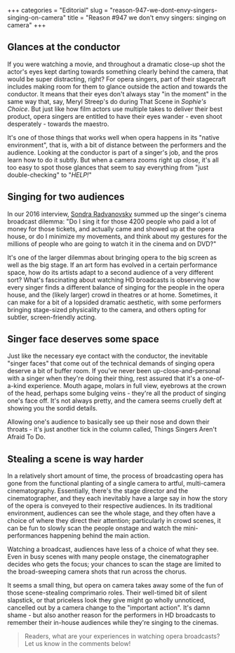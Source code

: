 +++
categories = "Editorial"
slug = "reason-947-we-dont-envy-singers-singing-on-camera"
title = "Reason #947 we don&#039;t envy singers: singing on camera"
+++

## Glances at the conductor

If you were watching a movie, and throughout a dramatic close-up shot the actor's eyes kept darting towards something clearly behind the camera, that would be super distracting, right? For opera singers, part of their stagecraft includes making room for them to glance outside the action and towards the conductor. It means that their eyes don't always stay "in the moment" in the same way that, say, Meryl Streep's do during That Scene in *Sophie's Choice*. But just like how film actors use multiple takes to deliver their best product, opera singers are entitled to have their eyes wander - even shoot desperately - towards the maestro.

It's one of those things that works well when opera happens in its "native environment", that is, with a bit of distance between the performers and the audience. Looking at the conductor is part of a singer's job, and the pros learn how to do it subtly. But when a camera zooms right up close, it's all too easy to spot those glances that seem to say everything from "just double-checking" to "*HELP!*"

## Singing for two audiences

In our 2016 interview, [Sondra Radvanovsky](/talking-with-singers-sondra-radvanovsky/) summed up the singer's cinema broadcast dilemma: "Do I sing it for those 4200 people who paid a lot of money for those tickets, and actually came and showed up at the opera house, or do I minimize my movements, and think about my gestures for the millions of people who are going to watch it in the cinema and on DVD?"

It's one of the larger dilemmas about bringing opera to the big screen as well as the big stage. If an art form has evolved in a certain performance space, how do its artists adapt to a second audience of a very different sort? What's fascinating about watching HD broadcasts is observing how every singer finds a different balance of singing for the people in the opera house, and the (likely larger) crowd in theatres or at home. Sometimes, it can make for a bit of a lopsided dramatic aesthetic, with some performers bringing stage-sized physicality to the camera, and others opting for subtler, screen-friendly acting.
 
## Singer face deserves some space

Just like the necessary eye contact with the conductor, the inevitable "singer faces" that come out of the technical demands of singing opera deserve a bit of buffer room. If you've never been up-close-and-personal with a singer when they're doing their thing, rest assured that it's a one-of-a-kind experience. Mouth agape, molars in full view, eyebrows at the crown of the head, perhaps some bulging veins - they're all the product of singing one's face off. It's not always pretty, and the camera seems cruelly deft at showing you the sordid details.

Allowing one's audience to basically see up their nose and down their throats - it's just another tick in the column called, Things Singers Aren't Afraid To Do.

## Stealing a scene is way harder

In a relatively short amount of time, the process of broadcasting opera has gone from the functional planting of a single camera to artful, multi-camera cinematography. Essentially, there's the stage director and the cinematographer, and they each inevitably have a large say in how the story of the opera is conveyed to their respective audiences. In its traditional environment, audiences can see the whole stage, and they often have a choice of where they direct their attention; particularly in crowd scenes, it can be fun to slowly scan the people onstage and watch the mini-performances happening behind the main action.

Watching a broadcast, audiences have less of a choice of what they see. Even in busy scenes with many people onstage, the cinematographer decides who gets the focus; your chances to scan the stage are limited to the broad-sweeping camera shots that run across the chorus. 

It seems a small thing, but opera on camera takes away some of the fun of those scene-stealing comprimario roles. Their well-timed bit of silent slapstick, or that priceless look they give might go wholly unnoticed, cancelled out by a camera change to the "important action". It's damn shame - but also another reason for the performers in HD broadcasts to remember their in-house audiences while they're singing to the cinemas.

>Readers, what are your experiences in watching opera broadcasts? Let us know in the comments below!
